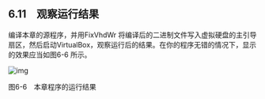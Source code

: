    

## 6.11　观察运行结果

编译本章的源程序，并用FixVhdWr 将编译后的二进制文件写入虚拟硬盘的主引导扇区，然后启动VirtualBox，观察运行后的结果。在你的程序无错的情况下，显示的效果应当如图6-6 所示。

![img](../0-Assets/Epubook/x86汇编语言从实模式到保护模式_李忠_等_Z_Library/images/00187.jpeg)

图6-6　本章程序的运行结果